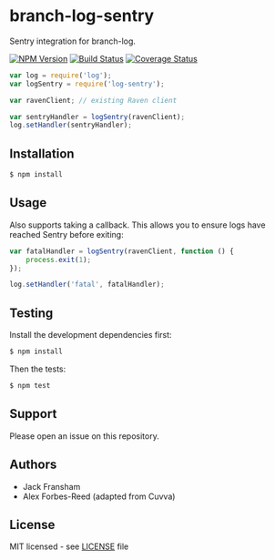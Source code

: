 # branch-log-sentry

Sentry integration for branch-log.

[![NPM Version](https://img.shields.io/npm/v/branch-log-sentry.svg?style=flat)](//www.npmjs.org/package/branch-log-sentry)
[![Build Status](https://img.shields.io/travis/branch-app/log-sentry-node.svg?style=flat)](//travis-ci.org/branch-app/log-sentry-node)
[![Coverage Status](https://img.shields.io/coveralls/branch-app/log-sentry-node.svg?style=flat)](//coveralls.io/r/branch-app/log-sentry-node)

```js
var log = require('log');
var logSentry = require('log-sentry');

var ravenClient; // existing Raven client

var sentryHandler = logSentry(ravenClient);
log.setHandler(sentryHandler);
```

## Installation

```bash
$ npm install
```

## Usage

Also supports taking a callback. This allows you to ensure logs have reached
Sentry before exiting:

```js
var fatalHandler = logSentry(ravenClient, function () {
	process.exit(1);
});

log.setHandler('fatal', fatalHandler);
```

## Testing

Install the development dependencies first:

```bash
$ npm install
```

Then the tests:

```bash
$ npm test
```

## Support

Please open an issue on this repository.

## Authors

- Jack Fransham
- Alex Forbes-Reed (adapted from Cuvva)

## License

MIT licensed - see [LICENSE](../../../LICENSE) file
